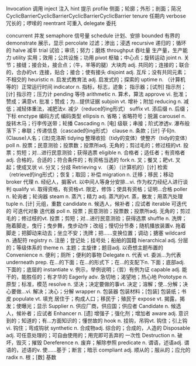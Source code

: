 Invocation   调用
inject   注入
hint     提示
profile  侧面；轮廓；外形；剖面；简况CyclicBarrierCyclicBarrierCyclicBarrierCyclicBarrier
tenure   任期内
verbose  冗长的；啰嗦的
reentrant 可重入
delegate  委托

concurrent  并发
semaphore  信号量
schedule  计划、安排
bounded  有界的
demonstrate  展示，显示
percolate  过滤；渗出；浸透
recursive  递归的；循环的
halve  减半
trial 试验；审讯；努力；磨炼
throughput 吞吐量 生产量，生产能力
utility 实用；效用；公共设施；功用
pivot 枢轴；中心点；旋转运动
joint  n. 关节；接缝；接合处，接合点；（牛，羊等的腿）大块肉  adj. 共同的；连接的；联合的，合办的vt. 连接，贴合；接合；使有接头
disjoint  adj. 互斥；没有共同元素；不相交的
heuristic  n. 启发式教育法 adj. 启发式的；探索的
uptime  n. （计算机等的）正常运行时间
indicator  n. 指标，标志，迹象； 指示器；[试剂] 指示剂；[计] 指示符；压力计
pending  等待
arithmetic  n. 算术，算法
approve  vi. 批准；赞成；满意vt. 批准；赞成；为…提供证据
subjoin  vt. 增补；附加
reducing   n. 减低；减轻体重法，减肥法v. 减少（reduce的ing形式）
suffix  vt. 添后缀 n. 后缀；下标
enctype 编码方式 编码类型
ellipsis  n. 省略；省略符号；脱漏
carousel n. 旋转木马；行李传送带；轮播
Cascading   n. [电] 级联；串接；阶式渗透v. 瀑布般落下；串联；传递信息（cascade的ing形式）
clause  n. 条款；[计] 子句n. (Clause)人名；(法)克洛斯
tidying  整理收拾（tidy的变体）使整齐（tidy的变体）
poll  n. 投票；民意测验；投票数；投票所adj. 无角的；剪过毛的；修过枝的vt. 投票；剪短；对…进行民意测验；获得选票
eligible  n. 合格者；适任者；有资格者adj. 合格的，合适的；符合条件的；有资格当选的
fork  n. 叉；餐叉；耙vt. 叉起；使成叉状 vi. 分叉；分歧
Retrieving  v. （美）（计算机的）[计] 检索（retrieve的ing形式）；恢复；取回；补偿
migration  n. 迁移；移民；移动
broker 代理  n. 经纪人，掮客vt. 以中间人等身分安排...vi. 作为权力经纪人进行谈判
qualify  vi. 取得资格，有资格vt. 限定，修饰；使具有资格；证明…合格
poller  n. 轮询者；轮询器
steam  n. 蒸汽；精力 adj. 蒸汽的vt. 蒸，散发；用蒸汽处理
tuple  n. [计] 元组，重数
candidate  n. 候选人，候补者；应试者
iterable  可迭代的 可迭代对象 迭代器
poll   n. 投票；民意测验；投票数；投票所adj. 无角的；剪过毛的；修过枝的vt. 投票；剪短；对…进行民意测验；获得选票
shuffle   n. 洗牌；拖着脚走，曳行；曳步舞，曳步动作；改组；慢切分节奏；随机播放装置v.
拖着脚走；把脚动来动去；坐立不安；洗牌；把……变换位置；调动；搪塞
wildcard  n. 通配符
registry  n. 注册；登记处；挂号处；船舶的国籍
hierarchical  adj. 分层的；等级体系的
theme  n. 主题；主旋律；题目adj. 以奇想主题布置的
Convenience n. 便利；厕所；便利的事物
Delegate n. 代表 vt. 委派…为代表
underneath  prep. 在…的下面；在…的形式下；在…的支配下n. 下面；底部adj. 下面的；底层的
instantiate  v. 例示，举例说明；（哲）有例为证
capable  adj. 能干的，能胜任的；有才华的
Eagerly adv. 急切地；渴望地；热心地
Prototype  n. 原型；标准，模范
resolve  n. 坚决；决定要做的事vt. 决定；溶解；使…分解；决心要做…vi. 解决；决心；分解
wrapper n. 包装器 包装材料；[包装] 包装纸；书皮
populate vt. 填充 居住于；构成人口；移民于；殖民于
expose  vt. 揭露，揭发；使曝光；显示
Supplier  n. 供应厂商，供应国；供应者
Candidate n. 候选人，候补者；应试者
Enhancer n. [遗] 增强子；强化剂；增加者
aware adj. 意识到的；知道的；有…方面知识的；懂世故的
hook n. 挂钩，吊钩vt. 钩住；引上钩vi. 钩住；弯成钩状
synthetic  n. 合成物adj. 综合的；合成的，人造的
Disposable adj. 可任意处理的；可自由使用的；用完即可丢弃的  一次性
Destruction n. 破坏，毁灭；摧毁
Dereference n. 废弃；解除参照
predicate n. 谓语，述语adj. 谓语的，述语的v. 使……基于；断言；暗示
compliant adj. 顺从的；服从的；应允的
radix n. 根；[数] 基数
